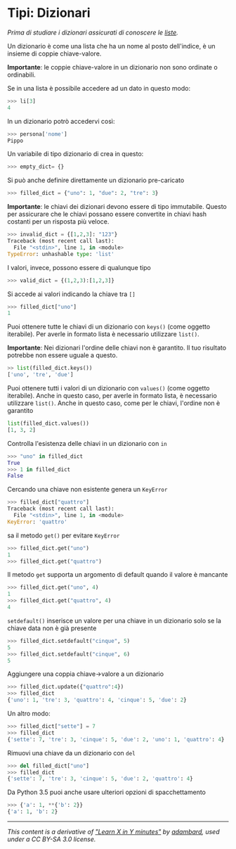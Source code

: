 # Tipi: Dizionari

_Prima di studiare i dizionari assicurati di conoscere le [liste](Type_List.md)._

Un dizionario è come una lista che ha un nome al posto dell'indice, è un insieme di coppie chiave-valore. 

**Importante**: le coppie chiave-valore in un dizionario non sono ordinate o ordinabili.

Se in una lista è possibile accedere ad un dato in questo modo:

```python
>>> li[3]
4
```

In un dizionario potrò accedervi così:

```python
>>> persona['nome']
Pippo
```

Un variabile di tipo dizionario di crea in questo:

```python
>>> empty_dict= {}
```

Si può anche definire direttamente un dizionario pre-caricato

```python
>>> filled_dict = {"uno": 1, "due": 2, "tre": 3}
```

**Importante**: le chiavi  dei dizionari devono essere di tipo immutabile. Questo per assicurare che le chiavi possano essere convertite in chiavi hash costanti per un risposta più veloce.

```python
>>> invalid_dict = {[1,2,3]: "123"}
Traceback (most recent call last):
  File "<stdin>", line 1, in <module>
TypeError: unhashable type: 'list'
```

I valori, invece, possono essere di qualunque tipo

```python
>>> valid_dict = {(1,2,3):[1,2,3]}
```

Si accede ai valori indicando la chiave tra `[]`

```python
>>> filled_dict["uno"]
1 
```

Puoi ottenere tutte le chiavi di un dizionario con `keys()` (come oggetto iterabile). Per averle in formato lista è necessario  utilizzare `list()`.

**Importante**: Nei dizionari l'ordine delle chiavi non è garantito. Il tuo risultato potrebbe non essere uguale a questo.

```python
>> list(filled_dict.keys())
['uno', 'tre', 'due']
```

Puoi ottenere tutti i valori di un dizionario con `values()` (come oggetto iterabile). 
Anche in questo caso, per averle in formato lista, è necessario utilizzare `list()`. Anche in questo caso, come per le chiavi, l'ordine non è garantito

```python
list(filled_dict.values())
[1, 3, 2]
```

Controlla l'esistenza delle chiavi in un dizionario con `in`

```python
>>> "uno" in filled_dict
True 
>>> 1 in filled_dict
False
```

Cercando una chiave non esistente genera un `KeyError`

```python
>>> filled_dict["quattro"]
Traceback (most recent call last):
  File "<stdin>", line 1, in <module>
KeyError: 'quattro'
```


sa il metodo `get()` per evitare `KeyError`

```python
>>> filled_dict.get("uno")
1
>>> filled_dict.get("quattro")
```


Il metodo `get` supporta un argomento di default quando il valore è mancante

```python
>>> filled_dict.get("uno", 4)
1
>>> filled_dict.get("quattro", 4)
4
```

`setdefault()` inserisce un valore per una chiave in un dizionario solo se la chiave data non è già presente

```python
>>> filled_dict.setdefault("cinque", 5)
5
>>> filled_dict.setdefault("cinque", 6)
5
```

Aggiungere una coppia chiave->valore a un dizionario

```python
>>> filled_dict.update({"quattro":4})
>>> filled_dict
{'uno': 1, 'tre': 3, 'quattro': 4, 'cinque': 5, 'due': 2}
```

Un altro modo:

```python
>>> filled_dict["sette"] = 7
>>> filled_dict
{'sette': 7, 'tre': 3, 'cinque': 5, 'due': 2, 'uno': 1, 'quattro': 4}
```

Rimuovi una chiave da un dizionario con `del`

```python
>>> del filled_dict["uno"]
>>> filled_dict
{'sette': 7, 'tre': 3, 'cinque': 5, 'due': 2, 'quattro': 4}
```

Da Python 3.5 puoi anche usare ulteriori opzioni di spacchettamento

```python
>>> {'a': 1, **{'b': 2}}
{'a': 1, 'b': 2}
```

---

_This content is a derivative of ["Learn X in Y minutes"](https://github.com/adambard/learnxinyminutes-docs) by [adambard](https://github.com/adambard), used under a CC BY-SA 3.0 license._

